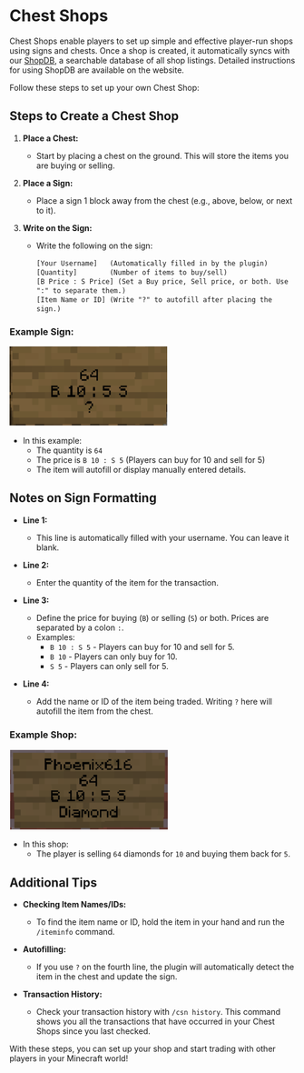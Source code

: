# Chest Shops

Chest Shops enable players to set up simple and effective player-run shops using signs and chests. Once a shop is created, it automatically syncs with our [ShopDB](https://shopdb.playtheatria.com/home), a searchable database of all shop listings. Detailed instructions for using ShopDB are available on the website.

Follow these steps to set up your own Chest Shop:

## Steps to Create a Chest Shop

1. **Place a Chest:**
   - Start by placing a chest on the ground. This will store the items you are buying or selling.

2. **Place a Sign:**
   - Place a sign 1 block away from the chest (e.g., above, below, or next to it).

3. **Write on the Sign:**
   - Write the following on the sign:

     ```
     [Your Username]   (Automatically filled in by the plugin)
     [Quantity]        (Number of items to buy/sell)
     [B Price : S Price] (Set a Buy price, Sell price, or both. Use ":" to separate them.)
     [Item Name or ID] (Write "?" to autofill after placing the sign.)
     ```

### Example Sign:

![Example Sign 1](example_sign_1.png)

- In this example:
  - The quantity is `64`
  - The price is `B 10 : S 5` (Players can buy for 10 and sell for 5)
  - The item will autofill or display manually entered details.

## Notes on Sign Formatting

- **Line 1:**
  - This line is automatically filled with your username. You can leave it blank.

- **Line 2:**
  - Enter the quantity of the item for the transaction.

- **Line 3:**
  - Define the price for buying (`B`) or selling (`S`) or both. Prices are separated by a colon `:`.
  - Examples:
    - `B 10 : S 5` - Players can buy for 10 and sell for 5.
    - `B 10` - Players can only buy for 10.
    - `S 5` - Players can only sell for 5.

- **Line 4:**
  - Add the name or ID of the item being traded. Writing `?` here will autofill the item from the chest.

### Example Shop:

![Example Sign 2](example_sign_2.png)

- In this shop:
  - The player is selling `64` diamonds for `10` and buying them back for `5`.

## Additional Tips

- **Checking Item Names/IDs:**
  - To find the item name or ID, hold the item in your hand and run the `/iteminfo` command.

- **Autofilling:**
  - If you use `?` on the fourth line, the plugin will automatically detect the item in the chest and update the sign.

- **Transaction History:**
  - Check your transaction history with `/csn history`. This command shows you all the transactions that have occurred in your Chest Shops since you last checked.

With these steps, you can set up your shop and start trading with other players in your Minecraft world!

